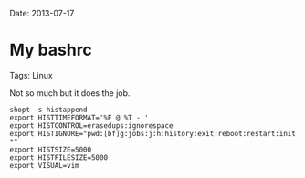 Date: 2013-07-17
# My bashrc
Tags: Linux

Not so much but it does the job.

    shopt -s histappend
    export HISTTIMEFORMAT='%F @ %T - '
    export HISTCONTROL=erasedups:ignorespace
    export HISTIGNORE="pwd:[bf]g:jobs:j:h:history:exit:reboot:restart:init *"
    export HISTSIZE=5000
    export HISTFILESIZE=5000
    export VISUAL=vim
